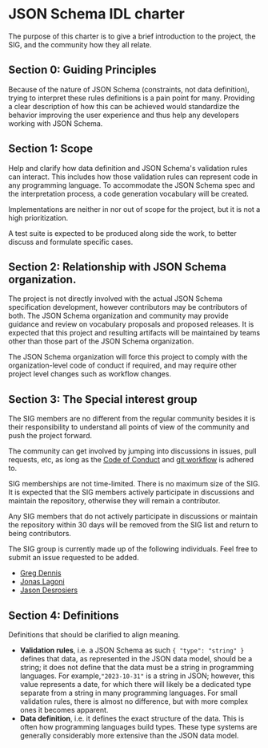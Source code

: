 # JSON Schema IDL charter

The purpose of this charter is to give a brief introduction to the project, the SIG, and the community how they all relate.

## Section 0: Guiding Principles

Because of the nature of JSON Schema (constraints, not data definition), trying to interpret these rules definitions is a pain point for many. Providing a clear description of how this can be achieved would standardize the behavior improving the user experience and thus help any developers working with JSON Schema.

## Section 1: Scope

Help and clarify how data definition and JSON Schema's validation rules can interact. This includes how those validation rules can represent code in any programming language. To accommodate the JSON Schema spec and the interpretation process, a code generation vocabulary will be created.

Implementations are neither in nor out of scope for the project, but it is not a high prioritization.

A test suite is expected to be produced along side the work, to better discuss and formulate specific cases.

## Section 2: Relationship with JSON Schema organization.

The project is not directly involved with the actual JSON Schema specification development, however contributors may be contributors of both. The JSON Schema organization and community may provide guidance and review on vocabulary proposals and proposed releases. It is expected that this project and resulting artifacts will be maintained by teams other than those part of the JSON Schema organization.

The JSON Schema organization will force this project to comply with the organization-level code of conduct if required, and may require other project level changes such as workflow changes.

## Section 3: The Special interest group

The SIG members are no different from the regular community besides it is their responsibility to understand all points of view of the community and push the project forward.

The community can get involved by jumping into discussions in issues, pull requests, etc, as long as the [Code of Conduct](https://github.com/json-schema-org/.github/blob/main/CODE_OF_CONDUCT.md) and [git workflow](./git_workflow.md) is adhered to.

SIG memberships are not time-limited. There is no maximum size of the SIG. It is expected that the SIG members actively participate in discussions and maintain the repository, otherwise they will remain a contributor.

Any SIG members that do not actively participate in discussions or maintain the repository within 30 days will be removed from the SIG list and return to being contributors.

The SIG group is currently made up of the following individuals. Feel free to submit an issue requested to be added. 

- [Greg Dennis](https://github.com/gregsdennis)
- [Jonas Lagoni](https://github.com/jviotti)
- [Jason Desrosiers](https://github.com/jdesrosiers)

## Section 4: Definitions

Definitions that should be clarified to align meaning.

- **Validation rules**, i.e. a JSON Schema as such `{ "type": "string" }` defines that data, as represented in the JSON data model, should be a string; it does not define that the data must be a string in programming languages.  For example,`"2023-10-31"` is a string in JSON; however, this value represents a date, for which there will likely be a dedicated type separate from a string in many programming languages. For small validation rules, there is almost no difference, but with more complex ones it becomes apparent. 
- **Data definition**, i.e. it defines the exact structure of the data.  This is often how programming languages build types.  These type systems are generally considerably more extensive than the JSON data model.
